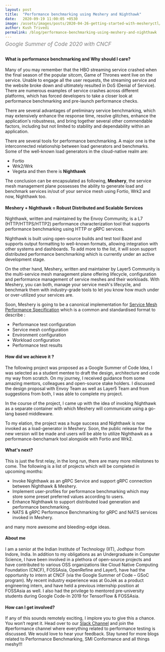 ```yaml
---
layout: post
title:  "Performance benchmarking using Meshery and Nighthawk"
date:   2020-09-19 11:00:05 +0530
image: /assets/images/posts/2020-04-26-getting-started-with-mesheryctl/mesheryctl.png
author: Kush Trivedi
permalink: /blog/performance-benchmarking-using-meshery-and-nighthawk
---
```

<div class="center" style="color:gray;position:relative;top:-10px;font-size:1.25em;"><i>Google Summer of Code 2020 with CNCF</i></div>

<h4>What is performance benchmarking and Why should I care?</h4>

Many of you may remember that the HBO streaming service crashed when the final season of the popular sitcom, Game of Thrones went live on the service.  Unable to engage all the user requests, the streaming service and the website broke down and ultimately resulted in DoS (Denial of Service). There are numerous examples of service crashes across different platforms, which has forced developers to take a closer look at performance benchmarking and pre-launch performance checks.

There are several advantages of preliminary service benchmarking, which may extensively enhance the response time, resolve glitches, enhance the application's robustness, and bring together several other commendable factors, including but not limited to stability and dependability within an application.

There are several tools for performance benchmarking. A major one is the interconnected relationship between load generators and benchmarks. Some of the well-known load generators in the cloud-native realm are:
- Fortio
- Wrk2/Wrk
- Vegeta
and then there is **Nighthawk**

The conclusion can be encapsulated as following, **Meshery**, the service mesh management plane possesses the ability to generate load and benchmark services in/out of your service mesh using Fortio, Wrk2 and now, Nighthawk too.


<h4> Meshery + Nighthawk = Robust Distributed and Scalable Services </h4>


Nighthawk, written and maintained by the Envoy Community, is a L7 (HTTP/HTTPS/HTTP2) performance characterization tool that supports performance benchmarking using HTTP  or gRPC services.

Nighthawk is built using open-source builds and test tool Bazel and supports output formatting to well-known formats, allowing integration with other systems and dashboards. To add more to the list, it will soon support distributed performance benchmarking which is currently under an active development stage.

On the other hand, Meshery, written and maintainer by Layer5 Community is the multi-service mesh management plane offering lifecycle, configuration and performance management of service meshes and their workloads. With Meshery,
you can both, manage your service mesh's lifecycle, and benchmark them with industry-grade tools to let you know how much under or over-utilized your services are.

Soon, Meshery is going to be a canonical implementation for [Service Mesh Performance Specification](https://github.com/layer5io/service-mesh-performance) which is a common and standardised format to describe :
- Performance test configuration
- Service mesh configuration
- Environment configuration
- Workload configuration
- Performance test results


<h4> How did we achieve it ?</h4>


The following project was proposed as a Google Summer of Code Idea, I was selected as a student mentee to draft the design, architecture and code my way from scratch. On my journey, I received guidance from some amazing mentors, colleagues and open-source stake holders. I discussed the design proposal with Envoy Team as well as Layer5 Team and from suggestions from both, I was able to complete my project.

In the course of the project, I came up with the idea of invoking Nighthawk as a separate container with which Meshery will communicate using a go-lang based middleware.

To my elation, the project was a huge success and Nighthawk is now invoked as a load-generator in Meshery. Soon, the public release for the new version will be made and users will be able to utilize Nighthawk as a performance-benchamark tool alongside with Fortio and Wrk2.


<h4> What's next? </h4>


This is just the first relay, in the long run, there are many more milestones to come. The following is a list of projects which will be completed in upcoming months:
- Invoke Nighthawk as an gRPC Service and support gRPC connection between Nighthawk & Meshery.
- Implement user-profiles for performance benchmarking which may store some preset preferred values according to users.
- Enhance Nighthawk to support distributed load generation and performance benchmarking.
- NATS & gRPC Performance Benchmarking for gRPC and NATS services invoked in Meshery.

and many more awesome and bleeding-edge ideas.


<h4> About me </h4>


I am a senior at the Indian Institute of Technology (IIT), Jodhpur from Indore, India. In addition to my obligations as an Undergraduate in Computer Science, I have been involved in a plethora of open-source projects and have contributed to various OSS organizations like Cloud Native Computing Foundation (CNCF), FOSSAsia, OpenRefine and Layer5, have had the opportunity to intern at CNCF (via the Google Summer of Code – GSoC program). My recent industry experience was at GoJek as a product engineering intern, and have held a previous internship position at FOSSAsia as well. I also had the privilege to mentored pre-university students during Google Code-In 2019 for TensorFlow & FOSSAsia.


<h4> How can I get involved? </h4>

If any of this sounds remotely exciting, I implore you to give this a chance. You won’t regret it.
Head over to our [Slack Channel](http://slack.layer5.io) and join the #performance channel where everything related to performance testing is discussed. We would love to hear your feedback. Stay tuned for more blogs related to Performance Benchmarking, SMI Conformance and all things meshy!!!
